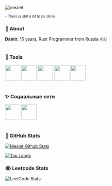 ![mealet](https://github.com/mealet/mealet/assets/110933288/301f0b80-9be7-43e1-b0cf-4a3be3c1c8f4)

<sup>_- There is still a lot to be done._</sup>

### 🧐 About
**Damir**, 15 years, Rust Programmer from Russia 🇷🇺
<br/>
<br/>

### 🔗 Tools
<div id="badges">
  <img src="https://cdn.jsdelivr.net/gh/devicons/devicon@latest/icons/python/python-plain.svg" width="50" height="50" /> 
  <img src="https://cdn.jsdelivr.net/gh/devicons/devicon@latest/icons/docker/docker-plain-wordmark.svg" width="50" height="50" />
  <img src="https://cdn.jsdelivr.net/gh/devicons/devicon@latest/icons/git/git-original.svg" width="50 height="50" />
  <img src="https://cdn.jsdelivr.net/gh/devicons/devicon@latest/icons/rust/rust-original.svg" width="50" height="50" />
  <img src="https://www.vectorlogo.zone/logos/neovimio/neovimio-icon.svg" width="50" height="50" />
</div>
<br/>

### ✨ Социальные сети
<div id="badges">
  <a href="https://t.me/@mealet"><img src="https://upload.wikimedia.org/wikipedia/commons/8/83/Telegram_2019_Logo.svg" width="50" height="50" /></a>
  <a href="https://vk.com/damirstash"><img src="https://upload.wikimedia.org/wikipedia/commons/f/f3/VK_Compact_Logo_%282021-present%29.svg" width="50" height="50" /></a>
</div>
<br/>

### 🤖 GitHub Stats

[![Mealet Github Stats](https://github-readme-stats.vercel.app/api?username=mealet&theme=dark)](https://github.com/mealet)

[![Top Langs](https://github-readme-stats.vercel.app/api/top-langs/?username=mealet)](https://github.com/mealet/github-readme-stats)

### 😭 Leetcode Stats

![LeetCode Stats](https://leetcard.jacoblin.cool/mealet?theme=dark&font=Artifika)
